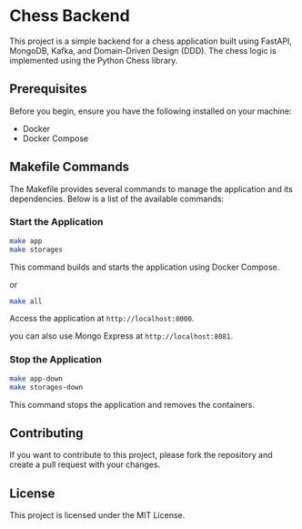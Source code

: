 # Chess Backend

This project is a simple backend for a chess application built using FastAPI, MongoDB, Kafka, and Domain-Driven Design (DDD). The chess logic is implemented using the Python Chess library.

## Prerequisites

Before you begin, ensure you have the following installed on your machine:

- Docker
- Docker Compose

## Makefile Commands

The Makefile provides several commands to manage the application and its dependencies. Below is a list of the available commands:

### Start the Application

```sh
make app
make storages
```

This command builds and starts the application using Docker Compose.

or

```bash
make all
```

Access the application at `http://localhost:8000`.

you can also use Mongo Express at `http://localhost:8081`.

### Stop the Application

```bash
make app-down
make storages-down
```

This command stops the application and removes the containers.

## Contributing

If you want to contribute to this project, please fork the repository and create a pull request with your changes.

## License

This project is licensed under the MIT License.
